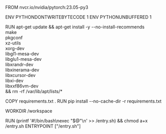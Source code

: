 FROM nvcr.io/nvidia/pytorch:23.05-py3

ENV PYTHONDONTWRITEBYTECODE 1
ENV PYTHONUNBUFFERED 1

RUN apt-get update && apt-get install -y --no-install-recommends \
        make \
        pkgconf \
        xz-utils \
        xorg-dev \
        libgl1-mesa-dev \
        libglu1-mesa-dev \
        libxrandr-dev \
        libxinerama-dev \
        libxcursor-dev \
        libxi-dev \
        libxxf86vm-dev \
        && rm -rf /var/lib/apt/lists/*


COPY requirements.txt .
RUN pip install --no-cache-dir -r requirements.txt

WORKDIR /workspace

RUN (printf '#!/bin/bash\nexec \"$@\"\n' >> /entry.sh) && chmod a+x /entry.sh
ENTRYPOINT ["/entry.sh"]

